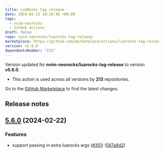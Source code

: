 ```yaml
---
title: LuaRocks tag release
date: 2024-02-22 19:10:48 +00:00
tags:
  - nvim-neorocks
  - GitHub Actions
draft: false
repo: nvim-neorocks/luarocks-tag-release
marketplace: https://github.com/marketplace/actions/luarocks-tag-release
version: v5.6.0
dependentsNumber: "213"
---
```



Version updated for **nvim-neorocks/luarocks-tag-release** to version **v5.6.0**.
- This action is used across all versions by **213** repositories.

Go to the [GitHub Marketplace](https://github.com/marketplace/actions/luarocks-tag-release) to find the latest changes.

## Release notes

## [5.6.0](https://github.com/nvim-neorocks/luarocks-tag-release/compare/v5.5.0...v5.6.0) (2024-02-22)


### Features

* support passing in extra luarocks args ([#351](https://github.com/nvim-neorocks/luarocks-tag-release/issues/351)) ([567a8d2](https://github.com/nvim-neorocks/luarocks-tag-release/commit/567a8d26f3125c9c6d928ad275e0765ff5e3e1d2))
